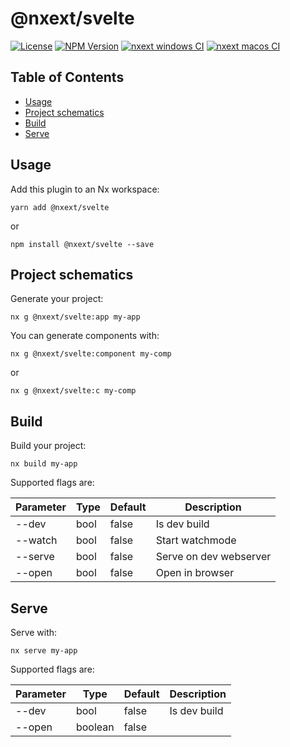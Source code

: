 # @nxext/svelte

[![License](https://img.shields.io/npm/l/@nxext/svelte.svg?style=flat-square)]()
[![NPM Version](https://badge.fury.io/js/%40nxext%2Fsvelte.svg)](https://www.npmjs.com/@nxext/svelte)
[![nxext windows CI](https://github.com/DominikPieper/nx-extensions/workflows/nxext%20windows%20CI/badge.svg)]()
[![nxext macos CI](https://github.com/DominikPieper/nx-extensions/workflows/nxext%20macos%20CI/badge.svg)]()

## Table of Contents

- [Usage](#usage)
- [Project schematics](#project-schematics)
- [Build](#build)
- [Serve](#serve)

## Usage

Add this plugin to an Nx workspace:

```
yarn add @nxext/svelte
```

or

```
npm install @nxext/svelte --save
```

## Project schematics

Generate your project:

```
nx g @nxext/svelte:app my-app
```

You can generate components with:

```
nx g @nxext/svelte:component my-comp
```

or

```
nx g @nxext/svelte:c my-comp
```

## Build

Build your project:

```
nx build my-app
```

Supported flags are:

| Parameter | Type | Default | Description |
| ------------ | ------ | ---------------------------------------------------------------------------------------- | ---------------------------- |
| --dev | bool | false | Is dev build |
| --watch | bool | false | Start watchmode |
| --serve | bool | false | Serve on dev webserver |
| --open | bool | false | Open in browser |

## Serve

Serve with:

```
nx serve my-app
```

Supported flags are:

| Parameter | Type    | Default | Description  |
| --------- | ------- | ------- | ------------ |
| --dev     | bool    | false   | Is dev build |
| --open    | boolean | false   |              |
